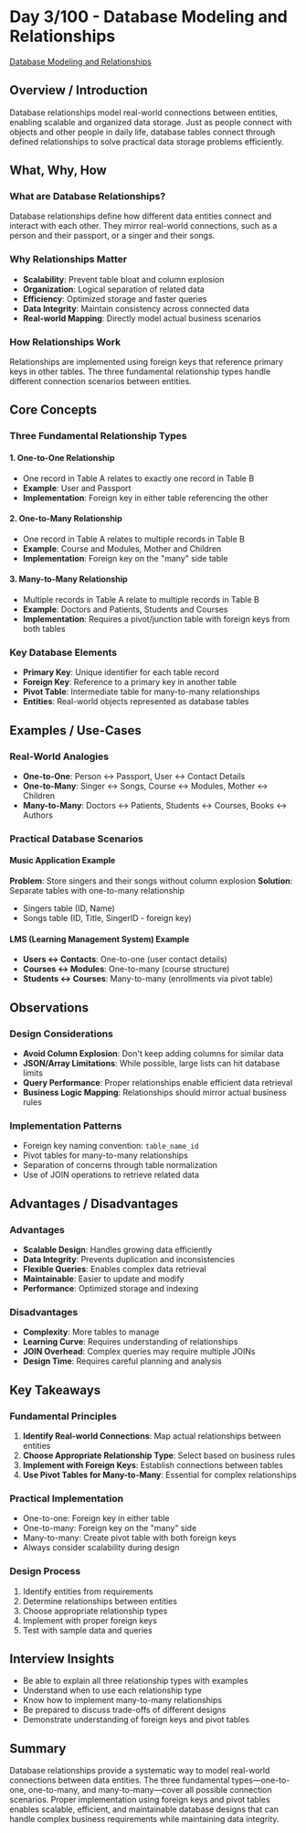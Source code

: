 # Day 3/100 - Database Modeling and Relationships

[Database Modeling and Relationships](https://www.tldraw.com/f/vSBHcDMKkhVVCzCmu5UQV?d=v-504.1024.1536.695.MkB9KCqVaZbUN5ohKBEru)

## Overview / Introduction
Database relationships model real-world connections between entities, enabling scalable and organized data storage. Just as people connect with objects and other people in daily life, database tables connect through defined relationships to solve practical data storage problems efficiently.

## What, Why, How

### What are Database Relationships?
Database relationships define how different data entities connect and interact with each other. They mirror real-world connections, such as a person and their passport, or a singer and their songs.

### Why Relationships Matter
- **Scalability**: Prevent table bloat and column explosion
- **Organization**: Logical separation of related data
- **Efficiency**: Optimized storage and faster queries
- **Data Integrity**: Maintain consistency across connected data
- **Real-world Mapping**: Directly model actual business scenarios

### How Relationships Work
Relationships are implemented using foreign keys that reference primary keys in other tables. The three fundamental relationship types handle different connection scenarios between entities.

## Core Concepts

### Three Fundamental Relationship Types

#### 1. One-to-One Relationship
- One record in Table A relates to exactly one record in Table B
- **Example**: User and Passport
- **Implementation**: Foreign key in either table referencing the other

#### 2. One-to-Many Relationship
- One record in Table A relates to multiple records in Table B
- **Example**: Course and Modules, Mother and Children
- **Implementation**: Foreign key on the "many" side table

#### 3. Many-to-Many Relationship
- Multiple records in Table A relate to multiple records in Table B
- **Example**: Doctors and Patients, Students and Courses
- **Implementation**: Requires a pivot/junction table with foreign keys from both tables

### Key Database Elements
- **Primary Key**: Unique identifier for each table record
- **Foreign Key**: Reference to a primary key in another table
- **Pivot Table**: Intermediate table for many-to-many relationships
- **Entities**: Real-world objects represented as database tables

## Examples / Use-Cases

### Real-World Analogies
- **One-to-One**: Person ↔ Passport, User ↔ Contact Details
- **One-to-Many**: Singer ↔ Songs, Course ↔ Modules, Mother ↔ Children
- **Many-to-Many**: Doctors ↔ Patients, Students ↔ Courses, Books ↔ Authors

### Practical Database Scenarios

#### Music Application Example
**Problem**: Store singers and their songs without column explosion
**Solution**: Separate tables with one-to-many relationship
- Singers table (ID, Name)
- Songs table (ID, Title, SingerID - foreign key)

#### LMS (Learning Management System) Example
- **Users ↔ Contacts**: One-to-one (user contact details)
- **Courses ↔ Modules**: One-to-many (course structure)
- **Students ↔ Courses**: Many-to-many (enrollments via pivot table)

## Observations

### Design Considerations
- **Avoid Column Explosion**: Don't keep adding columns for similar data
- **JSON/Array Limitations**: While possible, large lists can hit database limits
- **Query Performance**: Proper relationships enable efficient data retrieval
- **Business Logic Mapping**: Relationships should mirror actual business rules

### Implementation Patterns
- Foreign key naming convention: `table_name_id`
- Pivot tables for many-to-many relationships
- Separation of concerns through table normalization
- Use of JOIN operations to retrieve related data

## Advantages / Disadvantages

### Advantages
- **Scalable Design**: Handles growing data efficiently
- **Data Integrity**: Prevents duplication and inconsistencies
- **Flexible Queries**: Enables complex data retrieval
- **Maintainable**: Easier to update and modify
- **Performance**: Optimized storage and indexing

### Disadvantages
- **Complexity**: More tables to manage
- **Learning Curve**: Requires understanding of relationships
- **JOIN Overhead**: Complex queries may require multiple JOINs
- **Design Time**: Requires careful planning and analysis

## Key Takeaways

### Fundamental Principles
1. **Identify Real-world Connections**: Map actual relationships between entities
2. **Choose Appropriate Relationship Type**: Select based on business rules
3. **Implement with Foreign Keys**: Establish connections between tables
4. **Use Pivot Tables for Many-to-Many**: Essential for complex relationships

### Practical Implementation
- One-to-one: Foreign key in either table
- One-to-many: Foreign key on the "many" side
- Many-to-many: Create pivot table with both foreign keys
- Always consider scalability during design

### Design Process
1. Identify entities from requirements
2. Determine relationships between entities
3. Choose appropriate relationship types
4. Implement with proper foreign keys
5. Test with sample data and queries

## Interview Insights
- Be able to explain all three relationship types with examples
- Understand when to use each relationship type
- Know how to implement many-to-many relationships
- Be prepared to discuss trade-offs of different designs
- Demonstrate understanding of foreign keys and pivot tables

## Summary
Database relationships provide a systematic way to model real-world connections between data entities. The three fundamental types—one-to-one, one-to-many, and many-to-many—cover all possible connection scenarios. Proper implementation using foreign keys and pivot tables enables scalable, efficient, and maintainable database designs that can handle complex business requirements while maintaining data integrity.